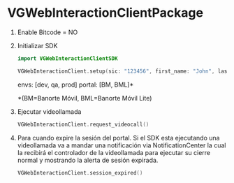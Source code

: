 # VGWebInteractionClientPackage

1. Enable Bitcode = NO
2. Initializar SDK

    ```Swift
    import VGWebInteractionClientSDK

    VGWebInteractionClient.setup(sic: "123456", first_name: "John", last_name: "Doe", env: "qa", portal: "BM")
    ```

    envs: [dev, qa, prod]
    portal: [BM, BML]*

    *(BM=Banorte Móvil, BML=Banorte Móvil Lite)

3. Ejecutar videollamada

    ```Swift
    VGWebInteractionClient.request_videocall()
    ```

4. Para cuando expire la sesión del portal. Si el SDK esta ejecutando una videollamada va a mandar una notificación via NotificationCenter la cual la recibirá el controlador de la videollamada para ejecutar su cierre normal y mostrando la alerta de sesión expirada.

    ```Swift
    VGWebInteractionClient.session_expired()
    ```

